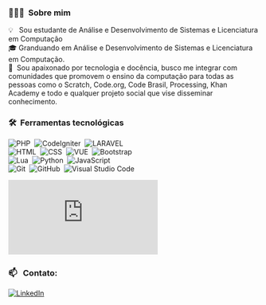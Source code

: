 

### 👨🏻‍💻 &nbsp;Sobre mim

💡 &nbsp; Sou estudante de Análise e Desenvolvimento de Sistemas e Licenciatura em Computação\
🎓&nbsp;Granduando em Análise e Desenvolvimento de Sistemas e Licenciatura em Computação.\
🌱 &nbsp;Sou apaixonado por tecnologia e docência, busco me integrar com comunidades que promovem o ensino da computação para todas as pessoas como o Scratch, Code.org, Code Brasil, Processing, Khan Academy e todo e qualquer projeto social que vise disseminar conhecimento.



### 🛠 &nbsp;Ferramentas tecnológicas


![PHP](https://img.shields.io/badge/-PHP-05122A?style=flat&logo=php)&nbsp;
![CodeIgniter](https://img.shields.io/badge/-CodeIgniter-05122A?style=flat&logo=codeigniter)&nbsp;
![LARAVEL](https://img.shields.io/badge/-Laravel-05122A?style=flat&logo=laravel)&nbsp;\
![HTML](https://img.shields.io/badge/-HTML-05122A?style=flat&logo=HTML5)&nbsp;
![CSS](https://img.shields.io/badge/-CSS-05122A?style=flat&logo=CSS3&logoColor=1572B6)&nbsp;
![VUE](https://img.shields.io/badge/-Vue-05122A?style=flat&logo=vue.js)&nbsp;
![Bootstrap](https://img.shields.io/badge/-Bootstrap-05122A?style=flat&logo=bootstrap&logoColor=563D7C)&nbsp;\
![Lua](https://img.shields.io/badge/-Python-05122A?style=flat&logo=python)&nbsp;
![Python](https://img.shields.io/badge/-Lua-05122A?style=flat&logo=lua&logoColor=1572B6)&nbsp;
![JavaScript](https://img.shields.io/badge/-JavaScript-05122A?style=flat&logo=javascript)&nbsp;\
![Git](https://img.shields.io/badge/-Git-05122A?style=flat&logo=git)&nbsp;
![GitHub](https://img.shields.io/badge/-GitHub-05122A?style=flat&logo=github)&nbsp;
![Visual Studio Code](https://img.shields.io/badge/-Visual%20Studio%20Code-05122A?style=flat&logo=visual-studio-code&logoColor=007ACC)&nbsp;

![Currículo](https://gigante762.github.io/portifolio/index.html)&nbsp;

### 📫 &nbsp; Contato:


<a href="https://www.linkedin.com/in/kevin-rodrigues-8b7ba11a5//"><img alt="LinkedIn" src="https://img.shields.io/badge/linkedin%20-%230077B5.svg?&style=flat&logo=linkedin&logoColor=white"/></a> &nbsp;








